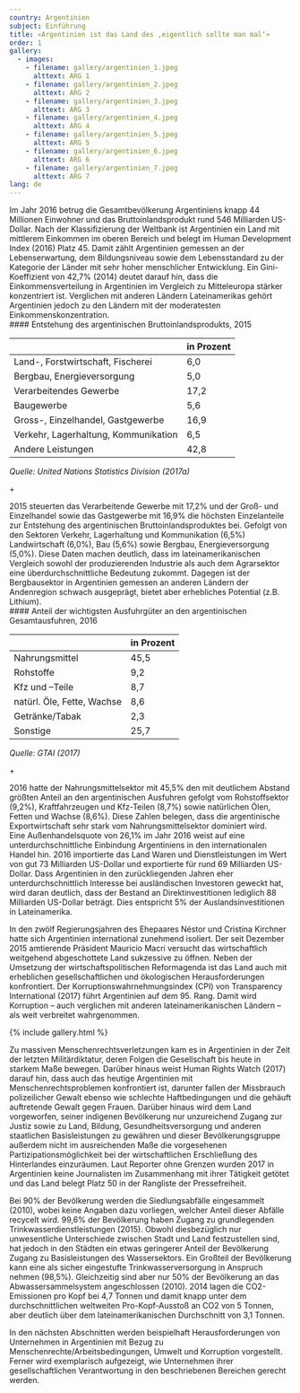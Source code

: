 ```yaml
---
country: Argentinien
subject: Einführung
title: «Argentinien ist das Land des ‚eigentlich sollte man mal‘»
order: 1
gallery:
  - images:
    - filename: gallery/argentinien_1.jpeg
      alttext: ARG 1
    - filename: gallery/argentinien_2.jpeg
      alttext: ARG 2
    - filename: gallery/argentinien_3.jpeg
      alttext: ARG 3
    - filename: gallery/argentinien_4.jpeg
      alttext: ARG 4
    - filename: gallery/argentinien_5.jpeg
      alttext: ARG 5
    - filename: gallery/argentinien_6.jpeg
      alttext: ARG 6
    - filename: gallery/argentinien_7.jpeg
      alttext: ARG 7
lang: de
---
```

<!-- Text mit Sidestory rechts -->
<div class="has-sidestories-right grid" markdown="1">

<div class="content" markdown="1">
Im Jahr 2016 betrug die Gesamtbevölkerung Argentiniens knapp 44 Millionen Einwohner und das Bruttoinlandsprodukt rund 546 Milliarden US-Dollar. Nach der Klassifizierung der Weltbank ist Argentinien ein Land mit mittlerem Einkommen im oberen Bereich und belegt im Human Development Index (2016) Platz 45. Damit zählt Argentinien gemessen an der Lebenserwartung, dem Bildungsniveau sowie dem Lebensstandard zu der Kategorie der Länder mit sehr hoher menschlicher Entwicklung. Ein Gini-Koeffizient von 42,7% (2014) deutet darauf hin, dass die Einkommensverteilung in Argentinien im Vergleich zu Mitteleuropa stärker konzentriert ist. Verglichen mit anderen Ländern Lateinamerikas gehört Argentinien jedoch zu den Ländern mit der moderatesten Einkommenskonzentration.
</div>

<div class="sidestory sidestory-right" markdown="1">
#### Entstehung des argentinischen Bruttoinlandsprodukts, 2015

 &nbsp; | in Prozent
 --- | ---
 Land-, Forstwirtschaft, Fischerei | 6,0
 Bergbau, Energieversorgung | 5,0
 Verarbeitendes Gewerbe | 17,2
 Baugewerbe | 5,6
 Gross-, Einzelhandel, Gastgewerbe | 16,9
 Verkehr, Lagerhaltung, Kommunikation | 6,5
 Andere Leistungen | 42,8

_Quelle: United Nations Statistics Division (2017a)_
<p class="sidestory-toggle"><span>+</span></p>
</div>

<div class="overlay sidestory-right-content content">
<div class="ss-content" markdown="1">
2015 steuerten das Verarbeitende Gewerbe mit 17,2% und der Groß- und Einzelhandel sowie das Gastgewerbe mit 16,9% die höchsten Einzelanteile zur Entstehung des argentinischen Bruttoinlandsproduktes bei. Gefolgt von den Sektoren Verkehr, Lagerhaltung und Kommunikation (6,5%) Landwirtschaft (6,0%), Bau (5,6%) sowie Bergbau, Energieversorgung (5,0%). Diese Daten machen deutlich, dass im lateinamerikanischen Vergleich sowohl der produzierenden Industrie als auch dem Agrarsektor eine überdurchschnittliche Bedeutung zukommt. Dagegen ist der Bergbausektor in Argentinien gemessen an anderen Ländern der Andenregion schwach ausgeprägt, bietet aber erhebliches Potential (z.B. Lithium).
</div>
</div>

</div>


<!-- Text mit Sidestory links -->
<div class="has-sidestories-left grid" markdown="1">

<div class="sidestory sidestory-left" markdown="1">
#### Anteil der wichtigsten Ausfuhrgüter an den argentinischen Gesamtausfuhren, 2016

 &nbsp; | in Prozent
--- | ---
Nahrungsmittel | 45,5
Rohstoffe | 9,2
Kfz und –Teile | 8,7
natürl. Öle, Fette, Wachse | 8,6
Getränke/Tabak | 2,3
Sonstige | 25,7

_Quelle: GTAI (2017)_

<p class="sidestory-toggle"><span>+</span></p>
</div>

<div class="overlay sidestory-left-content content">
<div class="ss-content" markdown="1">
2016 hatte der Nahrungsmittelsektor mit 45,5% den mit deutlichem Abstand größten Anteil an den argentinischen Ausfuhren gefolgt vom Rohstoffsektor (9,2%), Kraftfahrzeugen und Kfz-Teilen (8,7%) sowie natürlichen Ölen, Fetten und Wachse (8,6%). Diese Zahlen belegen, dass die argentinische Exportwirtschaft sehr stark vom Nahrungsmittelsektor dominiert wird.
</div>
</div>

<div class="content" markdown="1">
Eine Außenhandelsquote von 26,1% im Jahr 2016 weist auf eine unterdurchschnittliche Einbindung Argentiniens in den internationalen Handel hin. 2016 importierte das Land Waren und Dienstleistungen im Wert von gut 73 Milliarden US-Dollar und exportierte für rund 69 Milliarden US-Dollar. Dass Argentinien in den zurückliegenden Jahren eher unterdurchschnittlich Interesse bei ausländischen Investoren geweckt hat, wird daran deutlich, dass der Bestand an Direktinvestitionen lediglich 88 Milliarden US-Dollar beträgt. Dies entspricht 5% der Auslandsinvestitionen in Lateinamerika.

In den zwölf Regierungsjahren des Ehepaares Néstor und Cristina Kirchner hatte sich Argentinien international zunehmend isoliert. Der seit Dezember 2015 amtierende Präsident Mauricio Macri versucht das wirtschaftlich weitgehend abgeschottete Land sukzessive zu öffnen. Neben der Umsetzung der wirtschaftspolitischen Reformagenda ist das Land auch mit erheblichen gesellschaftlichen und ökologischen Herausforderungen konfrontiert. Der Korruptionswahrnehmungsindex (CPI) von Transparency International (2017) führt Argentinien auf dem 95. Rang. Damit wird Korruption – auch verglichen mit anderen lateinamerikanischen Ländern – als weit verbreitet wahrgenommen.
</div>

</div>


<div class="media-wrapper">
{% include gallery.html %}
</div>

<div class="content" markdown="1">

Zu massiven Menschenrechtsverletzungen kam es in Argentinien in der Zeit der letzten Militärdiktatur, deren Folgen die Gesellschaft bis heute in starkem Maße bewegen. Darüber hinaus weist Human Rights Watch (2017) darauf hin, dass auch das heutige Argentinien mit Menschenrechtsproblemen konfrontiert ist, darunter fallen der Missbrauch polizeilicher Gewalt ebenso wie schlechte Haftbedingungen und die gehäuft auftretende Gewalt gegen Frauen. Darüber hinaus wird dem Land vorgeworfen, seiner indigenen Bevölkerung nur unzureichend Zugang zur Justiz sowie zu Land, Bildung, Gesundheitsversorgung und anderen staatlichen Basisleistungen zu gewähren und dieser Bevölkerungsgruppe außerdem nicht im ausreichenden Maße die vorgesehenen Partizipationsmöglichkeit bei der wirtschaftlichen Erschließung des Hinterlandes einzuräumen. Laut Reporter ohne Grenzen wurden 2017 in Argentinien keine Journalisten im Zusammenhang mit ihrer Tätigkeit getötet und das Land belegt Platz 50 in der Rangliste der Pressefreiheit.

Bei 90% der Bevölkerung werden die Siedlungsabfälle eingesammelt (2010), wobei keine Angaben dazu vorliegen, welcher Anteil dieser Abfälle recycelt wird. 99,6% der Bevölkerung haben Zugang zu grundlegenden Trinkwasserdienstleistungen (2015). Obwohl diesbezüglich nur unwesentliche Unterschiede zwischen Stadt und Land festzustellen sind, hat jedoch in den Städten ein etwas geringerer Anteil der Bevölkerung Zugang zu Basisleistungen des Wassersektors. Ein Großteil der Bevölkerung kann eine als sicher eingestufte Trinkwasserversorgung in Anspruch nehmen (98,5%). Gleichzeitig sind aber nur 50% der Bevölkerung an das Abwassersammelsystem angeschlossen (2010). 2014 lagen die CO2-Emissionen pro Kopf bei 4,7 Tonnen und damit knapp unter dem durchschnittlichen weltweiten Pro-Kopf-Ausstoß an CO2 von 5 Tonnen, aber deutlich über dem lateinamerikanischen Durchschnitt von 3,1 Tonnen.

In den nächsten Abschnitten werden beispielhaft Herausforderungen von Unternehmen in Argentinien mit Bezug zu Menschenrechte/Arbeitsbedingungen, Umwelt und Korruption vorgestellt. Ferner wird exemplarisch aufgezeigt, wie Unternehmen ihrer gesellschaftlichen Verantwortung in den beschriebenen Bereichen gerecht werden.
</div>

